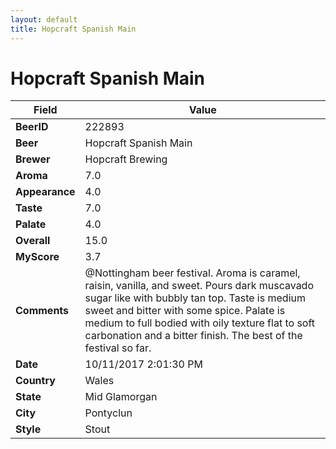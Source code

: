```yaml
---
layout: default
title: Hopcraft Spanish Main
---
```


# Hopcraft Spanish Main

| Field         | Value     |
|---------------|-----------|
| **BeerID** | 222893 |
| **Beer** | Hopcraft Spanish Main |
| **Brewer** | Hopcraft Brewing |
| **Aroma** | 7.0 |
| **Appearance** | 4.0 |
| **Taste** | 7.0 |
| **Palate** | 4.0 |
| **Overall** | 15.0 |
| **MyScore** | 3.7 |
| **Comments** | @Nottingham beer festival. Aroma is caramel, raisin, vanilla, and sweet. Pours dark muscavado sugar like with bubbly tan top. Taste is medium sweet and bitter with some spice. Palate is medium to full bodied with oily texture flat to soft carbonation and a bitter finish. The best of the festival so far. |
| **Date** | 10/11/2017 2:01:30 PM |
| **Country** | Wales |
| **State** | Mid Glamorgan |
| **City** | Pontyclun |
| **Style** | Stout |
